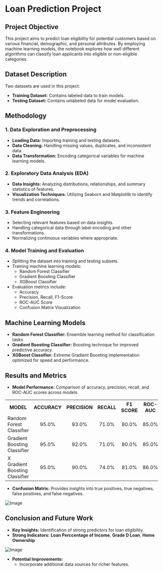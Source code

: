 # Loan Prediction Project

## Project Objective
This project aims to predict loan eligibility for potential customers based on various financial, demographic, and personal attributes. By employing machine learning models, the notebook explores how well different algorithms can classify loan applicants into eligible or non-eligible categories.

## Dataset Description
Two datasets are used in this project:
- **Training Dataset:** Contains labeled data to train models.
- **Testing Dataset:** Contains unlabeled data for model evaluation.

## Methodology
### 1. Data Exploration and Preprocessing
- **Loading Data:** Importing training and testing datasets.
- **Data Cleaning:** Handling missing values, duplicates, and inconsistent data.
- **Data Transformation:** Encoding categorical variables for machine learning models.

### 2. Exploratory Data Analysis (EDA)
- **Data Insights:** Analyzing distributions, relationships, and summary statistics of features.
- **Visualization Techniques:** Utilizing Seaborn and Matplotlib to identify trends and correlations.

### 3. Feature Engineering
- Selecting relevant features based on data insights.
- Handling categorical data through label encoding and other transformations.
- Normalizing continuous variables where appropriate.

### 4. Model Training and Evaluation
- Splitting the dataset into training and testing subsets.
- Training machine learning models:
  - Random Forest Classifier
  - Gradient Boosting Classifier
  - XGBoost Classifier
- Evaluation metrics include:
  - Accuracy
  - Precision, Recall, F1-Score
  - ROC-AUC Score
  - Confusion Matrix Visualization

## Machine Learning Models
- **Random Forest Classifier:** Ensemble learning method for classification tasks.
- **Gradient Boosting Classifier:** Boosting technique for improved predictive accuracy.
- **XGBoost Classifier:** Extreme Gradient Boosting implementation optimized for speed and performance.

## Results and Metrics
- **Model Performance:** Comparison of accuracy, precision, recall, and ROC-AUC scores across models.

<table align="center">
<tr>
  <th>MODEL</th>
  <th>ACCURACY</th>
  <th>PRECISION</th>
  <th>RECALL</th>
  <th>F1 SCORE</th>
  <th>ROC-AUC</th>
</tr>
<tr>
  <td>Random Forest Classifier</td>
  <td align="center">95.0%</td>
  <td align="center">93.0%</td>
  <td align="center">71.0%</td>
  <td align="center">80.0%</td>
  <td align="center">85.0%</td>
</tr>
<tr>
  <td>Gradient Boosting Classifier</td>
  <td align="center">95.0%</td>
  <td align="center">92.0%</td>
  <td align="center">71.0%</td>
  <td align="center">80.0%</td>
  <td align="center">85.0%</td>
</tr>
<tr>
  <td>X Gradient Boosting Classifier</td>
  <td align="center">95.0%</td>
  <td align="center">90.0%</td>
  <td align="center">74.0%</td>
  <td align="center">81.0%</td>
  <td align="center">86.0%</td>
</tr>
</table>

- **Confusion Matrix:** Provides insights into true positives, true negatives, false positives, and false negatives.

![Image](https://github.com/user-attachments/assets/91edd08e-8527-421b-83c1-2cc37932cef1)

## Conclusion and Future Work
- **Key Insights:** Identification of strong predictors for loan eligibility.
- **Strong Indicators:** **Loan Perccentage of Income**, **Grade D Loan**, **Home Ownership**

![Image](https://github.com/user-attachments/assets/14968823-974b-4819-a090-108abfd93438)
  
- **Potential Improvements:**
  - Incorporate additional data sources for richer features.
